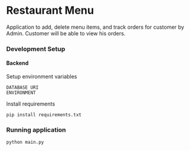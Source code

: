 # Restaurant Menu

Application to add, delete menu items, and track orders for customer by Admin.
Customer will be able to view his orders.

### Development Setup

#### Backend

Setup environment variables

```
DATABASE URI
ENVIRONMENT
```

Install requirements

```
pip install requirements.txt
```

### Running application

```
python main.py
```
